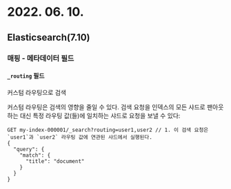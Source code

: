 # 2022. 06. 10.

## Elasticsearch(7.10)

### 매핑 - 메타데이터 필드

#### `_routing` 필드

커스텀 라우팅으로 검색

커스텀 라우팅은 검색의 영향을 줄일 수 있다. 검색 요청을 인덱스의 모든 샤드로 팬아웃 하는 대신 특정 라우팅 값(들)에 일치하는 샤드로 요청을 보낼 수 있다:

```http
GET my-index-000001/_search?routing=user1,user2 // 1. 이 검색 요청은 `user1`과 `user2` 라우팅 값에 연관된 샤드에서 실행된다.
{
  "query": {
    "match": {
      "title": "document"
    }
  }
}
```

